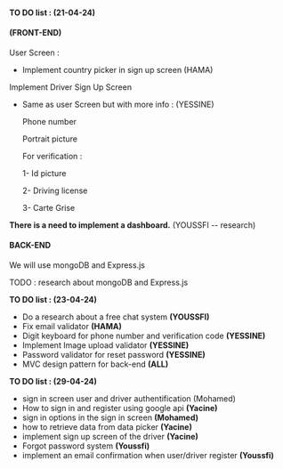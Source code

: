 #### TO DO list : (21-04-24)  

#### (FRONT-END)  

User Screen : 

- Implement country picker in sign up screen (HAMA)

Implement Driver Sign Up Screen

* Same as user Screen but with more info : (YESSINE)

  Phone number

  Portrait picture

  For verification : 

     1- Id picture 

     2- Driving license

     3- Carte Grise

**There is a need to implement a dashboard.** (YOUSSFI -- research)

#### BACK-END 

We will use mongoDB and Express.js

TODO : research about mongoDB and Express.js 



**TO DO list : (23-04-24)**

* Do a research about a free chat system **(YOUSSFI)**
* Fix email validator **(HAMA)**
* Digit keyboard for phone number and verification code **(YESSINE)**
* Implement Image upload validator  **(YESSINE)**
* Password validator for reset password **(YESSINE)**
* MVC design pattern for back-end **(ALL)**


**TO DO list : (29-04-24)**

* sign in screen user and driver authentification (Mohamed)
* How to sign in and register using google api **(Yacine)**
* sign in options in the sign in screen **(Mohamed)**
* how to retrieve data from data picker **(Yacine)**
* implement sign up screen of the driver **(Yacine)**
* Forgot password system **(Youssfi)**
* implement an email confirmation when user/driver register **(Youssfi)**
 


